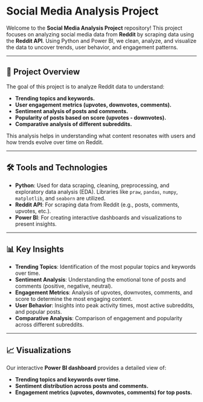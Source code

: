 # Social Media Analysis Project  
Welcome to the **Social Media Analysis Project** repository! This project focuses on analyzing social media data from **Reddit** by scraping data using the **Reddit API**. Using Python and Power BI, we clean, analyze, and visualize the data to uncover trends, user behavior, and engagement patterns.

---

## 🚀 Project Overview  
The goal of this project is to analyze Reddit data to understand:  
- **Trending topics and keywords.**  
- **User engagement metrics (upvotes, downvotes, comments).**  
- **Sentiment analysis of posts and comments.**  
- **Popularity of posts based on score (upvotes - downvotes).**  
- **Comparative analysis of different subreddits.**  

This analysis helps in understanding what content resonates with users and how trends evolve over time on Reddit.  

---

## 🛠️ Tools and Technologies  
- **Python**: Used for data scraping, cleaning, preprocessing, and exploratory data analysis (EDA). Libraries like `praw`, `pandas`, `numpy`, `matplotlib`, and `seaborn` are utilized.  
- **Reddit API**: For scraping data from Reddit (e.g., posts, comments, upvotes, etc.).  
- **Power BI**: For creating interactive dashboards and visualizations to present insights.  

---

## 📊 Key Insights  
- **Trending Topics**: Identification of the most popular topics and keywords over time.  
- **Sentiment Analysis**: Understanding the emotional tone of posts and comments (positive, negative, neutral).  
- **Engagement Metrics**: Analysis of upvotes, downvotes, comments, and score to determine the most engaging content.  
- **User Behavior**: Insights into peak activity times, most active subreddits, and popular posts.  
- **Comparative Analysis**: Comparison of engagement and popularity across different subreddits.  

---

## 📈 Visualizations  
Our interactive **Power BI dashboard** provides a detailed view of:  
- **Trending topics and keywords over time.**  
- **Sentiment distribution across posts and comments.**  
- **Engagement metrics (upvotes, downvotes, comments) for top posts.**  

